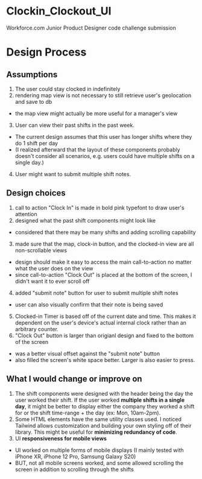 # Clockin_Clockout_UI
Workforce.com Junior Product Designer code challenge submission

# Design Process
## Assumptions
1. The user could stay clocked in indefinitely
2. rendering map view is not necessary to still retrieve user's geolocation and save to db
  * the map view might actually be more useful for a manager's view
3. User can view their past shifts in the past week.
  * The current design assumes that this user has longer shifts where they do 1 shift per day 
  * (I realized afterward that the layout of these components probably doesn't consider all scenarios, e.g. users could have multiple shifts on a single day.)
4. User might want to submit multiple shift notes.

## Design choices
1. call to action "Clock In" is made in bold pink typefont to draw user's attention
2. designed what the past shift components might look like
  * considered that there may be many shifts and adding scrolling capability
3. made sure that the map, clock-in button, and the clocked-in view are all non-scrollable views
  * design should make it easy to access the main call-to-action no matter what the user does on the view
  * since call-to-action "Clock Out" is placed at the bottom of the screen, I didn't want it to ever scroll off
4. added "submit note" button for user to submit multiple shift notes
  * user can also visually confirm that their note is being saved
5. Clocked-in Timer is based off of the current date and time. This makes it dependent on the user's device's actual internal clock rather than an arbitrary counter.
6. "Clock Out" button is larger than origianl design and fixed to the bottom of the screen
  * was a better visual offset against the "submit note" button
  * also filled the screen's white space better. Larger is also easier to press.

## What I would change or improve on
1. The shift components were designed with the header being the day the user worked their shift. If the user worked **multiple shifts in a single day**, it might be better to display either the company they worked a shift for or the shift time-range + the day (ex: Mon, 10am-2pm).
2. Some HTML elements have the same utility classes used. I noticed Tailwind allows customization and building your own styling off of their library. This might be useful for **minimizing redundancy of code**.
3. UI **responsiveness for mobile views**
  * UI worked on multiple forms of mobile displays (I mainly tested with iPhone XR, iPhone 12 Pro, Samsung Galaxy S20)
  * BUT, not all mobile screens worked, and some allowed scrolling the screen in addition to scrolling through the shifts
